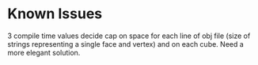 # Known Issues

3 compile time values decide cap on space for each line of obj file (size of strings representing a single face and vertex) and on each cube. Need a more elegant solution.
